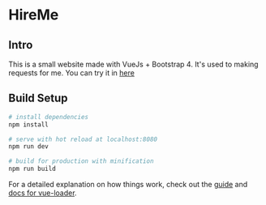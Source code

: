 # HireMe
## Intro
This is a small website made with VueJs + Bootstrap 4.
It's used to making requests for me. You can try it in [here](http://hireme.shiroad.com/)


## Build Setup

``` bash
# install dependencies
npm install

# serve with hot reload at localhost:8080
npm run dev

# build for production with minification
npm run build
```

For a detailed explanation on how things work, check out the [guide](http://vuejs-templates.github.io/webpack/) and [docs for vue-loader](http://vuejs.github.io/vue-loader).
